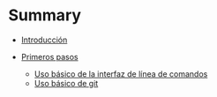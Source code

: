 # Summary

* [Introducción](README.md)

* [Primeros pasos](first_steps/README.md)
    * [Uso básico de la interfaz de línea de comandos](first_steps/command_line.md)
    * [Uso básico de git](first_steps/intro_to_git.md)